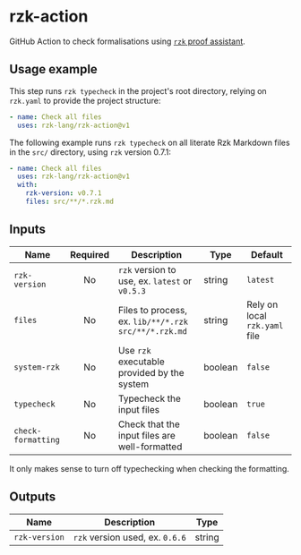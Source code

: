 # rzk-action

GitHub Action to check formalisations using [`rzk` proof assistant](https://github.com/rzk-lang/rzk).

## Usage example

This step runs `rzk typecheck` in the project's root directory, relying on `rzk.yaml` to provide the project structure:

```yml
- name: Check all files
  uses: rzk-lang/rzk-action@v1
```

The following example runs `rzk typecheck` on all literate Rzk Markdown files in the `src/` directory, using `rzk` version 0.7.1:

```yml
- name: Check all files
  uses: rzk-lang/rzk-action@v1
  with:
    rzk-version: v0.7.1
    files: src/**/*.rzk.md
```

## Inputs

| Name               | Required | Description                                          | Type    | Default                       |
| ------------------ | :------: | ---------------------------------------------------- | ------- | ----------------------------- |
| `rzk-version`      |    No    | `rzk` version to use, ex. `latest` or `v0.5.3`       | string  | `latest`                      |
| `files`            |    No    | Files to process, ex. `lib/**/*.rzk src/**/*.rzk.md` | string  | Rely on local `rzk.yaml` file |
| `system-rzk`       |    No    | Use `rzk` executable provided by the system          | boolean | `false`                       |
| `typecheck`        |    No    | Typecheck the input files                            | boolean | `true`                        |
| `check-formatting` |    No    | Check that the input files are well-formatted        | boolean | `false`                       |

It only makes sense to turn off typechecking when checking the formatting.

## Outputs

| Name          | Description                     | Type   |
| ------------- | ------------------------------- | ------ |
| `rzk-version` | `rzk` version used, ex. `0.6.6` | string |
